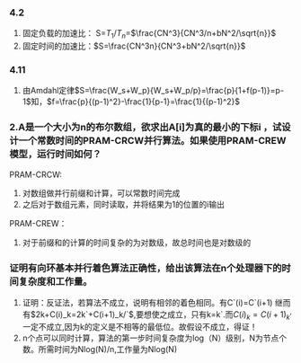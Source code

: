 ### 4.2
1. 固定负载的加速比：
S=$T_1/T_n$=$\frac{CN^3}{CN^3/n+bN^2/\sqrt{n}}$
2. 固定时间的加速比：$S=\frac{CN^3n}{CN^3+bN^2/\sqrt{n}}$

### 4.11
1. 由Amdahl定律$S=\frac{W_s+W_p}{W_s+W_p/p}=\frac{p}{1+f(p-1)}=p-1$知，$f=\frac{p}{(p-1)^2}-\frac{1}{p-1}=\frac{1}{(p-1)^2}$

### 2.A是一个大小为n的布尔数组，欲求出A[i]为真的最小的下标i ，试设计一个常数时间的PRAM-CRCW并行算法。如果使用PRAM-CREW模型，运行时间如何？
PRAM-CRCW:
1. 对数组做并行前缀和计算，可以常数时间完成
2. 之后对于数组元素，同时读取，并将结果为1的位置的i输出

PRAM-CREW：
1. 对于前缀和的计算的时间复杂的为对数级，故总时间也是对数级的

### 证明有向环基本并行着色算法正确性，给出该算法在n个处理器下的时间复杂度和工作量。
1. 证明：反证法，若算法不成立，说明有相邻的着色相同。有C\`(i)=C\`(i+1)
继而有$2k+C(i)_k=2k`+C(i+1)_k/`$,要想使之成立，只有k=k`.而$C(i)_k=C(i+1)_k^,$一定不成立,因为k的定义是不相等的最低位。故假设不成立，得证！
2. n个点可以同时计算，算法的第一步时间复杂度为log（N）级别，N为节点个数。所需时间为Nlog(N)/n,工作量为Nlog(N)